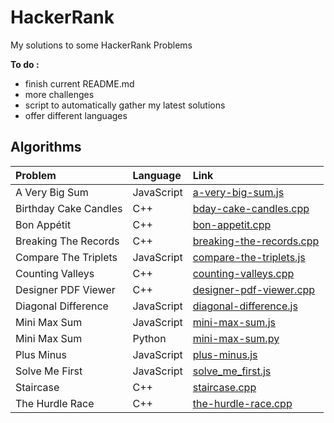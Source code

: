 # HackerRank

My solutions to some HackerRank Problems


**To do :**

* finish current README.md
* more challenges
* script to automatically gather my latest solutions
* offer different languages



## Algorithms


| Problem        | Language           | Link  |
| :------------- |:-------------| :-----|
| A Very Big Sum | JavaScript | [a-very-big-sum.js](https://github.com/otmanesabir/HackerRank/blob/master/algorithms/A%20Very%20Big%20Sum/a-very-big-sum.js) |
| Birthday Cake Candles | C++ |   [bday-cake-candles.cpp](https://github.com/otmanesabir/HackerRank/blob/master/algorithms/Birthday%20Cake%20Candles/bday-cake-candles.cpp) |
| Bon Appétit | C++ | [bon-appetit.cpp](https://github.com/otmanesabir/HackerRank/blob/master/algorithms/Bon%20App%C3%A9tit/bon-appetit.cpp) |
| Breaking The Records | C++ | [breaking-the-records.cpp](https://github.com/otmanesabir/HackerRank/blob/master/algorithms/Breaking%20The%20Records/breaking-the-records.cpp) |
| Compare The Triplets | JavaScript | [compare-the-triplets.js](https://github.com/otmanesabir/HackerRank/blob/master/algorithms/Compare%20The%20Triplets/compare-the-triplets.js) |
| Counting Valleys | C++ | [counting-valleys.cpp](https://github.com/otmanesabir/HackerRank/blob/master/algorithms/Counting%20Valleys/counting-valleys.cpp) |
| Designer PDF Viewer | C++ | [designer-pdf-viewer.cpp](https://github.com/otmanesabir/HackerRank/blob/master/algorithms/Designer%20PDF%20Viewer/designer-pdf-viewer.cpp) |
| Diagonal Difference | JavaScript | [diagonal-difference.js](https://github.com/otmanesabir/HackerRank/blob/master/algorithms/Diagonal%20Difference/diagonal-difference.js) |
| Mini Max Sum | JavaScript | [mini-max-sum.js](https://github.com/otmanesabir/HackerRank/blob/master/algorithms/Mini%20Max%20Sum/mini-max-sum.js) |
| Mini Max Sum | Python | [mini-max-sum.py](https://github.com/otmanesabir/HackerRank/blob/master/algorithms/Mini%20Max%20Sum/mini-max-sum.py) |
| Plus Minus | JavaScript | [plus-minus.js](https://github.com/otmanesabir/HackerRank/tree/master/algorithms/Plus%20Minus) |
| Solve Me First | JavaScript | [solve_me_first.js](https://github.com/otmanesabir/HackerRank/blob/master/algorithms/Solve%20Me%20First/solve_me_first.js) |
| Staircase | C++ | [staircase.cpp](https://github.com/otmanesabir/HackerRank/blob/master/algorithms/Staircase/staircase.cpp) |
| The Hurdle Race | C++ | [the-hurdle-race.cpp](https://github.com/otmanesabir/HackerRank/blob/master/algorithms/The%20Hurdle%20Race/the-hurdle-race.cpp) |